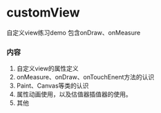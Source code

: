 # customView
自定义view练习demo 包含onDraw、onMeasure
### 内容
1. 自定义view的属性定义
2. onMeasure、onDraw、onTouchEnent方法的认识
3. Paint、Canvas等类的认识
4. 属性动画使用，以及估值器插值器的使用。
5. 其他



